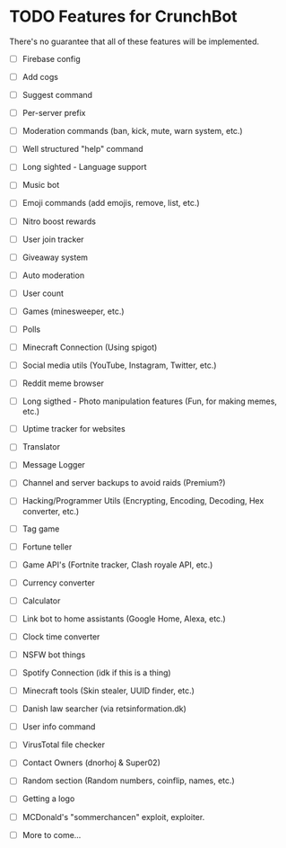 # TODO Features for CrunchBot

There's no guarantee that all of these features will be implemented.

- [ ] Firebase config
- [ ] Add cogs
- [ ] Suggest command
- [ ] Per-server prefix
- [ ] Moderation commands (ban, kick, mute, warn system, etc.)
- [ ] Well structured "help" command
- [ ] Long sighted - Language support
- [ ] Music bot
- [ ] Emoji commands (add emojis, remove, list, etc.)
- [ ] Nitro boost rewards
- [ ] User join tracker
- [ ] Giveaway system
- [ ] Auto moderation
- [ ] User count
- [ ] Games (minesweeper, etc.)
- [ ] Polls
- [ ] Minecraft Connection (Using spigot)
- [ ] Social media utils (YouTube, Instagram, Twitter, etc.)
- [ ] Reddit meme browser
- [ ] Long sigthed - Photo manipulation features (Fun, for making memes, etc.)
- [ ] Uptime tracker for websites
- [ ] Translator
- [ ] Message Logger
- [ ] Channel and server backups to avoid raids (Premium?)
- [ ] Hacking/Programmer Utils (Encrypting, Encoding, Decoding, Hex converter, etc.)
- [ ] Tag game
- [ ] Fortune teller
- [ ] Game API's (Fortnite tracker, Clash royale API, etc.)
- [ ] Currency converter
- [ ] Calculator
- [ ] Link bot to home assistants (Google Home, Alexa, etc.)
- [ ] Clock time converter
- [ ] NSFW bot things
- [ ] Spotify Connection (idk if this is a thing)
- [ ] Minecraft tools (Skin stealer, UUID finder, etc.)
- [ ] Danish law searcher (via retsinformation.dk)
- [ ] User info command
- [ ] VirusTotal file checker
- [ ] Contact Owners (dnorhoj & Super02)
- [ ] Random section (Random numbers, coinflip, names, etc.)
- [ ] Getting a logo
- [ ] MCDonald's "sommerchancen" exploit, exploiter.

- [ ] More to come...
